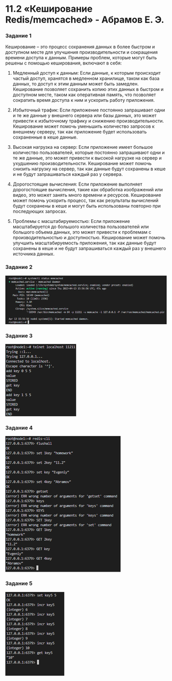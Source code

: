 # 11.2 «Кеширование Redis/memcached» - Абрамов Е. Э.

### Задание 1

Кеширование – это процесс сохранения данных в более быстром и доступном месте для улучшения производительности и сокращения времени доступа к данным. Примеры проблем, которые могут быть решены с помощью кеширования, включают в себя:

1. Медленный доступ к данным: Если данные, к которым происходит частый доступ, хранятся в медленном хранилище, таком как база данных, то доступ к этим данным может быть замедлен. Кеширование позволяет сохранить копию этих данных в быстром и доступном месте, таком как оперативная память, что позволяет сократить время доступа к ним и ускорить работу приложения.

2. Избыточный трафик: Если приложение постоянно запрашивает одни и те же данные у внешнего сервера или базы данных, это может привести к избыточному трафику и снижению производительности. Кеширование может помочь уменьшить количество запросов к внешнему серверу, так как приложение будет использовать сохраненные в кеше данные.

3. Высокая нагрузка на сервер: Если приложение имеет большое количество пользователей, которые постоянно запрашивают одни и те же данные, это может привести к высокой нагрузке на сервер и ухудшению производительности. Кеширование может помочь снизить нагрузку на сервер, так как данные будут сохранены в кеше и не будут запрашиваться каждый раз у сервера.

4. Дорогостоящие вычисления: Если приложение выполняет дорогостоящие вычисления, такие как обработка изображений или видео, это может занять много времени и ресурсов. Кеширование может помочь ускорить процесс, так как результаты вычислений будут сохранены в кеше и могут быть использованы повторно при последующих запросах.

5. Проблемы с масштабируемостью: Если приложение масштабируется до большого количества пользователей или большого объема данных, это может привести к проблемам с производительностью и доступностью. Кеширование может помочь улучшить масштабируемость приложения, так как данные будут сохранены в кеше и не будут запрашиваться каждый раз у внешнего источника данных.

### Задание 2

![](https://github.com/jekaabramov/netology_hw/blob/master/%D0%91%D0%B0%D0%B7%D1%8B%20%D0%B4%D0%B0%D0%BD%D0%BD%D1%8B%D1%85%20%D0%B8%20%D0%B8%D0%BD%D1%84%D0%BE%D1%80%D0%BC%D0%B0%D1%86%D0%B8%D0%BE%D0%BD%D0%BD%D0%B0%D1%8F%20%D0%B1%D0%B5%D0%B7%D0%BE%D0%BF%D0%B0%D1%81%D0%BD%D0%BE%D1%81%D1%82%D1%8C/11.2%20%C2%AB%D0%9A%D0%B5%D1%88%D0%B8%D1%80%D0%BE%D0%B2%D0%B0%D0%BD%D0%B8%D0%B5%20Redis/img/2.bmp)

### Задание 3

![](https://github.com/jekaabramov/netology_hw/blob/master/%D0%91%D0%B0%D0%B7%D1%8B%20%D0%B4%D0%B0%D0%BD%D0%BD%D1%8B%D1%85%20%D0%B8%20%D0%B8%D0%BD%D1%84%D0%BE%D1%80%D0%BC%D0%B0%D1%86%D0%B8%D0%BE%D0%BD%D0%BD%D0%B0%D1%8F%20%D0%B1%D0%B5%D0%B7%D0%BE%D0%BF%D0%B0%D1%81%D0%BD%D0%BE%D1%81%D1%82%D1%8C/11.2%20%C2%AB%D0%9A%D0%B5%D1%88%D0%B8%D1%80%D0%BE%D0%B2%D0%B0%D0%BD%D0%B8%D0%B5%20Redis/img/3.bmp)

### Задание 4

![](https://github.com/jekaabramov/netology_hw/blob/master/%D0%91%D0%B0%D0%B7%D1%8B%20%D0%B4%D0%B0%D0%BD%D0%BD%D1%8B%D1%85%20%D0%B8%20%D0%B8%D0%BD%D1%84%D0%BE%D1%80%D0%BC%D0%B0%D1%86%D0%B8%D0%BE%D0%BD%D0%BD%D0%B0%D1%8F%20%D0%B1%D0%B5%D0%B7%D0%BE%D0%BF%D0%B0%D1%81%D0%BD%D0%BE%D1%81%D1%82%D1%8C/11.2%20%C2%AB%D0%9A%D0%B5%D1%88%D0%B8%D1%80%D0%BE%D0%B2%D0%B0%D0%BD%D0%B8%D0%B5%20Redis/img/4.bmp)

### Задание 5

![](https://github.com/jekaabramov/netology_hw/blob/master/%D0%91%D0%B0%D0%B7%D1%8B%20%D0%B4%D0%B0%D0%BD%D0%BD%D1%8B%D1%85%20%D0%B8%20%D0%B8%D0%BD%D1%84%D0%BE%D1%80%D0%BC%D0%B0%D1%86%D0%B8%D0%BE%D0%BD%D0%BD%D0%B0%D1%8F%20%D0%B1%D0%B5%D0%B7%D0%BE%D0%BF%D0%B0%D1%81%D0%BD%D0%BE%D1%81%D1%82%D1%8C/11.2%20%C2%AB%D0%9A%D0%B5%D1%88%D0%B8%D1%80%D0%BE%D0%B2%D0%B0%D0%BD%D0%B8%D0%B5%20Redis/img/5.bmp)